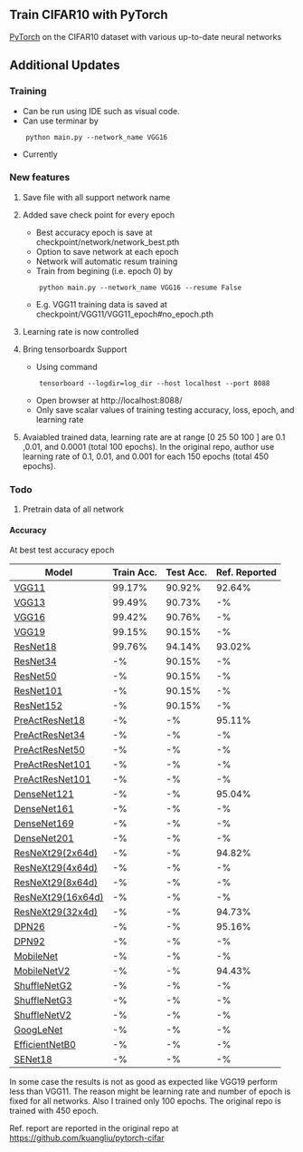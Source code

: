 ## Train CIFAR10 with PyTorch

[PyTorch](http://pytorch.org/) on the CIFAR10 dataset with various up-to-date neural networks 

## Additional Updates

### Training 
- Can be run using IDE such as visual code. 
- Can use terminar by 
```
	python main.py --network_name VGG16
```
- Currently 

### New features 
1. Save file with all support network name 
2. Added save check point for every epoch
	- Best accuracy epoch is save at checkpoint/network/network_best.pth 
	- Option to save network at each epoch 
	- Network will automatic resum training 
	- Train from begining (i.e. epoch 0) by  
	```
		python main.py --network_name VGG16 --resume False 
	```
	- E.g. VGG11 training data is saved at checkpoint/VGG11/VGG11_epoch#no_epoch.pth
3. Learning rate is now controlled 	
4. Bring tensorboardx Support	
	- Using command  
	```
		tensorboard --logdir=log_dir --host localhost --port 8088
	```
	- Open browser at http://localhost:8088/
	- Only save scalar values of training testing accuracy, loss, epoch, and learning rate 
	
4. Avaiabled trained data, learning rate are at range [0 25 50 100 ] are 0.1 ,0.01, and 0.0001 (total 100 epochs). In the original repo, author use learning rate of 0.1, 0.01, and 0.001 for each 150 epochs (total 450 epochs). 
	
	
	
### Todo

1. Pretrain data of all network 


#### Accuracy 
At best test accuracy epoch

| Model             | Train Acc.  |  Test Acc.  |  Ref. Reported  | 
| ----------------- | ----------- | ----------- | ------------ |
| [VGG11](https://arxiv.org/abs/1409.1556)  		   | 99.17%      | 90.92%      | 92.64%      |
| [VGG13](https://arxiv.org/abs/1409.1556)  		   | 99.49%      | 90.73%      | -%      |
| [VGG16](https://arxiv.org/abs/1409.1556)  		   | 99.42%      | 90.76%      | -%      |
| [VGG19](https://arxiv.org/abs/1409.1556)     		   | 99.15%      | 90.15%      | -%      |
| [ResNet18](https://arxiv.org/abs/1512.03385) 		   | 99.76%      | 94.14%      | 93.02%      |
| [ResNet34](https://arxiv.org/abs/1512.03385) 		   | -%      | 90.15%      | -%      |
| [ResNet50](https://arxiv.org/abs/1512.03385) 		   | -%      | 90.15%      | -%      |
| [ResNet101](https://arxiv.org/abs/1512.03385) 	   | -%      | 90.15%      | -%      |
| [ResNet152](https://arxiv.org/abs/1512.03385) 	   | -%      | 90.15%      | -%      |
| [PreActResNet18](https://arxiv.org/abs/1603.05027)   | -%      | -%      | 95.11%      |
| [PreActResNet34](https://arxiv.org/abs/1603.05027)   | -%      | -%      | -%      |
| [PreActResNet50](https://arxiv.org/abs/1603.05027)   | -%      | -%      | -%      |
| [PreActResNet101](https://arxiv.org/abs/1603.05027)  | -%      | -%      | -%      |
| [PreActResNet101](https://arxiv.org/abs/1603.05027)  | -%      | -%      | -%      |
| [DenseNet121](https://arxiv.org/abs/1608.06993) 	   | -%      | -%      | 95.04%      |
| [DenseNet161](https://arxiv.org/abs/1608.06993)      | -%      | -%      | -%      |
| [DenseNet169](https://arxiv.org/abs/1608.06993)      | -%      | -%      | -%      |
| [DenseNet201](https://arxiv.org/abs/1608.06993)      | -%      | -%      | -%      |
| [ResNeXt29(2x64d)](https://arxiv.org/abs/1608.06993) | -%      | -%      | 94.82%      |
| [ResNeXt29(4x64d)](https://arxiv.org/abs/1608.06993) | -%      | -%      | -%      |
| [ResNeXt29(8x64d)](https://arxiv.org/abs/1608.06993) | -%      | -%      | -%      |
| [ResNeXt29(16x64d)](https://arxiv.org/abs/1608.06993) | -%     | -%      | -%      |
| [ResNeXt29(32x4d)](https://arxiv.org/abs/1608.06993) | -%      | -%      | 94.73%      |
| [DPN26](https://arxiv.org/abs/1707.01629)            | -%      | -%      | 95.16%      |
| [DPN92](https://arxiv.org/abs/1707.01629)            | -%      | -%      | -%      |
| [MobileNet](https://arxiv.org/abs/1801.04381)        | -%      | -%      | -%      |
| [MobileNetV2](https://arxiv.org/abs/1801.04381)      | -%      | -%      | 94.43%      |
| [ShuffleNetG2](https://arxiv.org/abs/1801.04381)     | -%      | -%      | -%      |
| [ShuffleNetG3](https://arxiv.org/abs/1801.04381)     | -%      | -%      | -%      |
| [ShuffleNetV2](https://arxiv.org/abs/1801.04381)     | -%      | -%      | -%      |
| [GoogLeNet](https://arxiv.org/abs/1801.04381)        | -%      | -%      | -%      |
| [EfficientNetB0](https://arxiv.org/abs/1801.04381)   | -%      | -%      | -%      |
| [SENet18](https://arxiv.org/abs/1801.04381)     	   | -%      | -%      | -%      |


In some case the results is not as good as expected like VGG19 perform less than VGG11. The reason might be learning rate and number of epoch is fixed for all networks. Also I trained only 100 epochs. The original repo is trained with 450 epoch. 


Ref. report are reported in the original repo at https://github.com/kuangliu/pytorch-cifar


